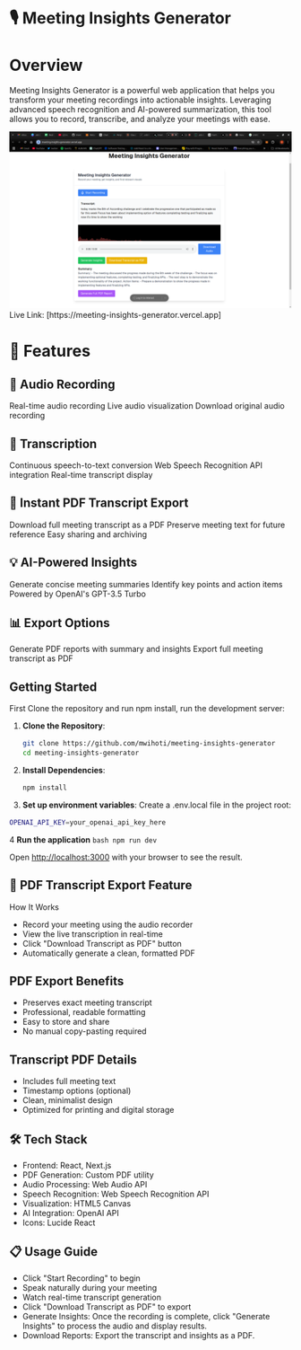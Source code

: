 # 🎙️ Meeting Insights Generator

# Overview

Meeting Insights Generator is a powerful web application that helps you transform your meeting recordings into actionable insights. Leveraging advanced speech recognition and AI-powered summarization, this tool allows you to record, transcribe, and analyze your meetings with ease.

<img src="./public/meetingInsightdemo.png" alt="meeting insight demo">
Live Link: [https://meeting-insights-generator.vercel.app]


# 🌟 Features

## 🎤 Audio Recording

Real-time audio recording
Live audio visualization
Download original audio recording

## 📝 Transcription

Continuous speech-to-text conversion
Web Speech Recognition API integration
Real-time transcript display
## 📄 Instant PDF Transcript Export

Download full meeting transcript as a PDF
Preserve meeting text for future reference
Easy sharing and archiving



## 💡 AI-Powered Insights

Generate concise meeting summaries
Identify key points and action items
Powered by OpenAI's GPT-3.5 Turbo

## 📊 Export Options

Generate PDF reports with summary and insights
Export full meeting transcript as PDF


## Getting Started

First Clone the repository and run npm install, run the development server:

1. **Clone the Repository**:

   ```bash
   git clone https://github.com/mwihoti/meeting-insights-generator
   cd meeting-insights-generator
   ```
2. **Install Dependencies**:
    ```bash
    npm install
    ```
3. **Set up environment variables**:
Create a .env.local file in the project root:

```bash 
OPENAI_API_KEY=your_openai_api_key_here


```
4  **Run the application**
    ```bash
    npm run dev
    ```

Open [http://localhost:3000](http://localhost:3000) with your browser to see the result.


## 📄 PDF Transcript Export Feature
How It Works

* Record your meeting using the audio recorder
* View the live transcription in real-time
* Click "Download Transcript as PDF" button
* Automatically generate a clean, formatted PDF

## PDF Export Benefits

* Preserves exact meeting transcript
* Professional, readable formatting
* Easy to store and share
* No manual copy-pasting required

## Transcript PDF Details

* Includes full meeting text
* Timestamp options (optional)
* Clean, minimalist design
* Optimized for printing and digital storage

## 🛠️ Tech Stack

* Frontend: React, Next.js
* PDF Generation: Custom PDF utility
* Audio Processing: Web Audio API
* Speech Recognition: Web Speech Recognition API
* Visualization: HTML5 Canvas
* AI Integration: OpenAI API
* Icons: Lucide React



## 📋 Usage Guide

* Click "Start Recording" to begin
* Speak naturally during your meeting
* Watch real-time transcript generation
* Click "Download Transcript as PDF" to export
* Generate Insights: Once the recording is complete, click "Generate Insights" to process the audio and display results.
* Download Reports: Export the transcript and insights as a PDF.
